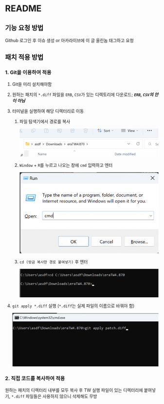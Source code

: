 # README

## 기능 요청 방법

Github 로그인 후 이슈 생성 or 아카라이브에 이 글 올린놈 태그하고 요청

## 패치 적용 방법

### 1. Git을 이용하여 적용

1. Git을 미리 설치해야함

2. 원하는 패치의 `*.diff` 파일을  `ERB`, `CSV`가 있는 디렉토리에 다운로드; ***`ERB`, `CSV`의 안이 아님***

3. 터미널을 실행하여 해당 디렉터리로 이동

   1. 파일 탐색기에서 경로를 복사

      ![](./check_path.png)

   2. `Window` + `R`를 누르고 나오는 창에 `cmd` 입력하고 엔터

      ![](./run_terminal.png)

   3. `cd (방금 복사한 경로 붙여넣기)` 후 엔터

      ![](./change_directory.png)

4. `git apply *.diff` 실행 (`*.diff`는 실제 파일의 이름으로 바꿔야 함)

   ![](./apply_patch.png)

### 2. 직접 코드를 복사하여 적용

원하는 패치의 디렉터리 내부를 모두 복사 후 TW 실행 파일이 있는 디렉터리에 붙여넣기, `*.diff` 파일들은 사용하지 않으니 삭제해도 무방